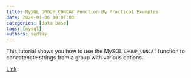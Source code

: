 ```yaml
---
title: MySQL GROUP_CONCAT Function By Practical Examples
date: 2020-01-06 18:07:03
categories: [data base]
tags: [mysql]
authors: sedlav
---
```


This tutorial shows you how to use the MySQL `GROUP_CONCAT` function to concatenate strings from a group with various options.

[Link](https://www.mysqltutorial.org/mysql-aggregate-functions/mysql-group_concat-function/)
